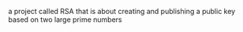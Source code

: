 a project called RSA that is about  creating and publishing a public key based on two large prime numbers
